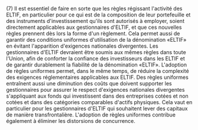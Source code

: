 (7) Il est essentiel de faire en sorte que les règles régissant l'activité des ELTIF, en particulier pour ce qui est de la composition de leur portefeuille et des instruments d'investissement qu'ils sont autorisés à employer, soient directement applicables aux gestionnaires d'ELTIF, et que ces nouvelles règles prennent dès lors la forme d'un règlement. Cela permet aussi de garantir des conditions uniformes d'utilisation de la dénomination «ELTIF» en évitant l'apparition d'exigences nationales divergentes. Les gestionnaires d'ELTIF devraient être soumis aux mêmes règles dans toute l'Union, afin de conforter la confiance des investisseurs dans les ELTIF et de garantir durablement la fiabilité de la dénomination «ELTIF». L'adoption de règles uniformes permet, dans le même temps, de réduire la complexité des exigences réglementaires applicables aux ELTIF. Des règles uniformes entraînent aussi une diminution des coûts que doivent supporter les gestionnaires pour assurer le respect d'exigences nationales divergentes s'appliquant aux fonds qui investissent dans des entreprises cotées et non cotées et dans des catégories comparables d'actifs physiques. Cela vaut en particulier pour les gestionnaires d'ELTIF qui souhaitent lever des capitaux de manière transfrontalière. L'adoption de règles uniformes contribue également à éliminer les distorsions de concurrence.